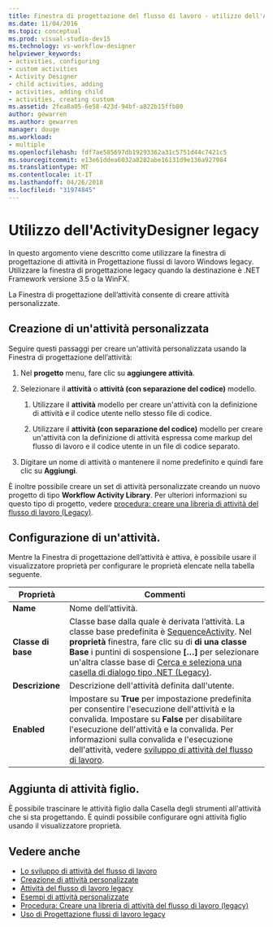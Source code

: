 ```yaml
---
title: Finestra di progettazione del flusso di lavoro - utilizzo dell'ActivityDesigner Legacy
ms.date: 11/04/2016
ms.topic: conceptual
ms.prod: visual-studio-dev15
ms.technology: vs-workflow-designer
helpviewer_keywords:
- activities, configuring
- custom activities
- Activity Designer
- child activities, adding
- activities, adding child
- activities, creating custom
ms.assetid: 2fea8a05-6e58-423d-94bf-a822b15ffb80
author: gewarren
ms.author: gewarren
manager: douge
ms.workload:
- multiple
ms.openlocfilehash: fdf7ae585697db19293362a31c5751d44c7421c5
ms.sourcegitcommit: e13e61ddea6032a8282abe16131d9e136a927984
ms.translationtype: MT
ms.contentlocale: it-IT
ms.lasthandoff: 04/26/2018
ms.locfileid: "31974845"
---
```

# <a name="using-the-legacy-activity-designer"></a>Utilizzo dell'ActivityDesigner legacy

In questo argomento viene descritto come utilizzare la finestra di progettazione di attività in Progettazione flussi di lavoro Windows legacy. Utilizzare la finestra di progettazione legacy quando la destinazione è .NET Framework versione 3.5 o la WinFX.

La Finestra di progettazione dell’attività consente di creare attività personalizzate.

## <a name="creating-a-custom-activity"></a>Creazione di un'attività personalizzata

Seguire questi passaggi per creare un'attività personalizzata usando la Finestra di progettazione dell’attività:

1.  Nel **progetto** menu, fare clic su **aggiungere attività**.

2.  Selezionare il **attività** o **attività (con separazione del codice)** modello.

    1.  Utilizzare il **attività** modello per creare un'attività con la definizione di attività e il codice utente nello stesso file di codice.

    2.  Utilizzare il **attività (con separazione del codice)** modello per creare un'attività con la definizione di attività espressa come markup del flusso di lavoro e il codice utente in un file di codice separato.

3.  Digitare un nome di attività o mantenere il nome predefinito e quindi fare clic su **Aggiungi**.

È inoltre possibile creare un set di attività personalizzate creando un nuovo progetto di tipo **Workflow Activity Library**. Per ulteriori informazioni su questo tipo di progetto, vedere [procedura: creare una libreria di attività del flusso di lavoro (Legacy)](../workflow-designer/how-to-create-a-workflow-activity-library-legacy.md).

## <a name="configuring-an-activity"></a>Configurazione di un'attività.

Mentre la Finestra di progettazione dell’attività è attiva, è possibile usare il visualizzatore proprietà per configurare le proprietà elencate nella tabella seguente.

|Proprietà|Commenti|
|--------------|--------------|
|**Name**|Nome dell’attività.|
|**Classe di base**|Classe base dalla quale è derivata l’attività. La classe base predefinita è [SequenceActivity](http://go.microsoft.com/fwlink?LinkID=65020). Nel **proprietà** finestra, fare clic su di **di una classe Base** i puntini di sospensione **[…]**  per selezionare un'altra classe base di [Cerca e seleziona una casella di dialogo tipo .NET (Legacy)](../workflow-designer/browse-and-select-a-dotnet-type-dialog-box-legacy.md).|
|**Descrizione**|Descrizione dell'attività definita dall'utente.|
|**Enabled**|Impostare su **True** per impostazione predefinita per consentire l'esecuzione dell'attività e la convalida. Impostare su **False** per disabilitare l'esecuzione dell'attività e la convalida. Per informazioni sulla convalida e l'esecuzione dell'attività, vedere [sviluppo di attività del flusso di lavoro](http://go.microsoft.com/fwlink?LinkID=65024).|

## <a name="adding-child-activities"></a>Aggiunta di attività figlio.

È possibile trascinare le attività figlio dalla Casella degli strumenti all'attività che si sta progettando. È quindi possibile configurare ogni attività figlio usando il visualizzatore proprietà.

## <a name="see-also"></a>Vedere anche

- [Lo sviluppo di attività del flusso di lavoro](http://go.microsoft.com/fwlink?LinkID=65024)
- [Creazione di attività personalizzate](http://go.microsoft.com/fwlink?LinkID=65021)
- [Attività del flusso di lavoro legacy](../workflow-designer/legacy-workflow-activities.md)
- [Esempi di attività personalizzate](http://go.microsoft.com/fwlink?LinkID=65022)
- [Procedura: Creare una libreria di attività del flusso di lavoro (legacy)](../workflow-designer/how-to-create-a-workflow-activity-library-legacy.md)
- [Uso di Progettazione flussi di lavoro legacy](../workflow-designer/using-the-legacy-workflow-designer.md)